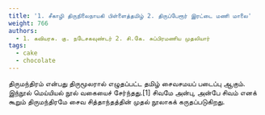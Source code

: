 ```yaml
---
title: '1. சீகாழி திருநிலைநாயகி பிள்ளைத்தமிழ் 2. திருப்பேரூர் இரட்டை மணி மாலை'
weight: 766
authors:
  - 1. கவியரசு. கு. நடேசகவுண்டர் 2. சி.கே. சுப்பிரமணிய முதலியார்
tags:
  - cake
  - chocolate
---
```


திருமந்திரம் என்பது திருமூலரால் எழுதப்பட்ட தமிழ் சைவசமயப் படைப்பு ஆகும். இந்நூல் மெய்யியல் நூல் வகையைச் சேர்ந்தது.[1] சிவமே அன்பு, அன்பே சிவம் எனக் கூறும் திருமந்திரமே சைவ சித்தாந்தத்தின் முதல் நூலாகக் கருதப்படுகிறது.